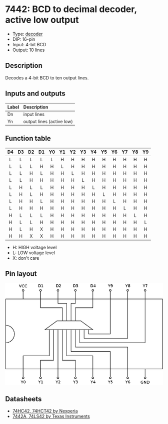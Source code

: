 # 7442: BCD to decimal decoder, active low output

- Type: [decoder](encoders_decoders.md)
- DIP: 16-pin
- Input: 4-bit BCD
- Output: 10 lines

## Description

Decodes a 4-bit BCD to ten output lines.

## Inputs and outputs

| Label | Description               |
|:----- |:--------------------------|
| Dn    | input lines               |
| Yn    | output lines (active low) |

## Function table

| D4  | D3  | D2  | D1  | Y0  | Y1  | Y2  | Y3  | Y4  | Y5  | Y6  | Y7  | Y8  | Y9  |
|:---:|:---:|:---:|:---:|:---:|:---:|:---:|:---:|:---:|:---:|:---:|:---:|:---:|:---:|
| L   | L   | L   | L   | L   | H   | H   | H   | H   | H   | H   | H   | H   | H   |
| L   | L   | L   | H   | H   | L   | H   | H   | H   | H   | H   | H   | H   | H   |
| L   | L   | H   | L   | H   | H   | L   | H   | H   | H   | H   | H   | H   | H   |
| L   | L   | H   | H   | H   | H   | H   | L   | H   | H   | H   | H   | H   | H   |
| L   | H   | L   | L   | H   | H   | H   | H   | L   | H   | H   | H   | H   | H   |
| L   | H   | L   | H   | H   | H   | H   | H   | H   | L   | H   | H   | H   | H   |
| L   | H   | H   | L   | H   | H   | H   | H   | H   | H   | L   | H   | H   | H   |
| L   | H   | H   | H   | H   | H   | H   | H   | H   | H   | H   | L   | H   | H   |
| H   | L   | L   | L   | H   | H   | H   | H   | H   | H   | H   | H   | L   | H   |
| H   | L   | L   | H   | H   | H   | H   | H   | H   | H   | H   | H   | H   | L   |
| H   | L   | H   | X   | H   | H   | H   | H   | H   | H   | H   | H   | H   | H   |
| H   | H   | X   | X   | H   | H   | H   | H   | H   | H   | H   | H   | H   | H   |

- H: HIGH voltage level
- L: LOW voltage level
- X: don't care

## Pin layout

![](../dia/7442-dip.png)

## Datasheets

- [74HC42, 74HCT42 by Nexperia](https://assets.nexperia.com/documents/data-sheet/74HC42.pdf)
- [7442A, 74LS42 by Texas Instruments](http://www.farnell.com/datasheets/1446836.pdf)
